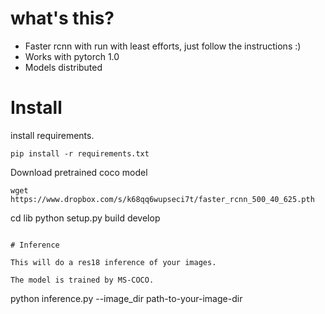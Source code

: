 # what's this?
- Faster rcnn with run with least efforts, just follow the instructions :)
- Works with pytorch 1.0
- Models distributed

# Install
install requirements.

```
pip install -r requirements.txt
```

Download pretrained coco model

```
wget https://www.dropbox.com/s/k68qq6wupseci7t/faster_rcnn_500_40_625.pth
```
cd lib
python setup.py build develop
```

# Inference

This will do a res18 inference of your images.

The model is trained by MS-COCO.
```
python inference.py --image_dir path-to-your-image-dir
```
